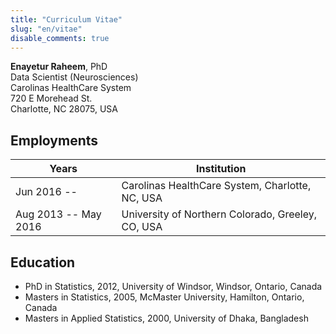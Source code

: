 ```yaml
---
title: "Curriculum Vitae"
slug: "en/vitae"
disable_comments: true
---
```


**Enayetur Raheem**, PhD <br>
Data Scientist (Neurosciences)<br>
Carolinas HealthCare System <br>
720 E Morehead St.<br>
Charlotte, NC 28075, USA

## Employments

 Years        | Institution  
 -------------| -----
 Jun 2016 --    | Carolinas HealthCare System, Charlotte, NC, USA
 Aug 2013 -- May 2016 | University of Northern Colorado, Greeley, CO, USA


## Education

* PhD in Statistics, 2012, University of Windsor, Windsor, Ontario, Canada
* Masters in Statistics, 2005, McMaster University, Hamilton, Ontario, Canada
* Masters in Applied Statistics, 2000, University of Dhaka, Bangladesh
